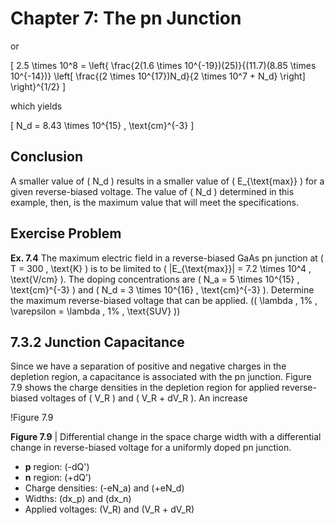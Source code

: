 # Chapter 7: The pn Junction

or

\[
2.5 \times 10^8 = \left\{ \frac{2(1.6 \times 10^{-19})(25)}{(11.7)(8.85 \times 10^{-14})} \left[ \frac{(2 \times 10^{17})N_d}{2 \times 10^7 + N_d} \right] \right\}^{1/2}
\]

which yields

\[
N_d = 8.43 \times 10^{15} \, \text{cm}^{-3}
\]

## Conclusion

A smaller value of \( N_d \) results in a smaller value of \( E_{\text{max}} \) for a given reverse-biased voltage. The value of \( N_d \) determined in this example, then, is the maximum value that will meet the specifications.

## Exercise Problem

**Ex. 7.4** The maximum electric field in a reverse-biased GaAs pn junction at \( T = 300 \, \text{K} \) is to be limited to \( |E_{\text{max}}| = 7.2 \times 10^4 \, \text{V/cm} \). The doping concentrations are \( N_a = 5 \times 10^{15} \, \text{cm}^{-3} \) and \( N_d = 3 \times 10^{16} \, \text{cm}^{-3} \). Determine the maximum reverse-biased voltage that can be applied. (\( \lambda \, 1\% \, \varepsilon = \lambda \, 1\% \, \text{SUV} \))

## 7.3.2 Junction Capacitance

Since we have a separation of positive and negative charges in the depletion region, a capacitance is associated with the pn junction. Figure 7.9 shows the charge densities in the depletion region for applied reverse-biased voltages of \( V_R \) and \( V_R + dV_R \). An increase

!Figure 7.9

**Figure 7.9** | Differential change in the space charge width with a differential change in reverse-biased voltage for a uniformly doped pn junction.

- **p** region: \(-dQ'\)
- **n** region: \(+dQ'\)
- Charge densities: \(-eN_a\) and \(+eN_d\)
- Widths: \(dx_p\) and \(dx_n\)
- Applied voltages: \(V_R\) and \(V_R + dV_R\)